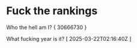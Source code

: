 # Fuck the rankings

Who the hell am I?
{ 30666730 }

What fucking year is it?
[ 2025-03-22T02:16:40Z ]
